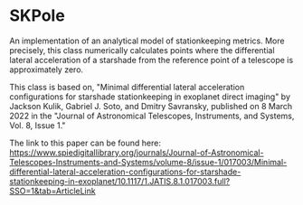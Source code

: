 # SKPole
An implementation of an analytical model of stationkeeping metrics. More precisely, this class numerically calculates points where the differential lateral acceleration of a starshade from the reference point of a telescope is approximately zero.

This class is based on, "Minimal differential lateral acceleration configurations for starshade stationkeeping in exoplanet direct imaging" by Jackson Kulik, Gabriel J. Soto, and Dmitry Savransky, published on 8 March 2022 in the "Journal of Astronomical Telescopes, Instruments, and Systems, Vol. 8, Issue 1."

The link to this paper can be found here: https://www.spiedigitallibrary.org/journals/Journal-of-Astronomical-Telescopes-Instruments-and-Systems/volume-8/issue-1/017003/Minimal-differential-lateral-acceleration-configurations-for-starshade-stationkeeping-in-exoplanet/10.1117/1.JATIS.8.1.017003.full?SSO=1&tab=ArticleLink